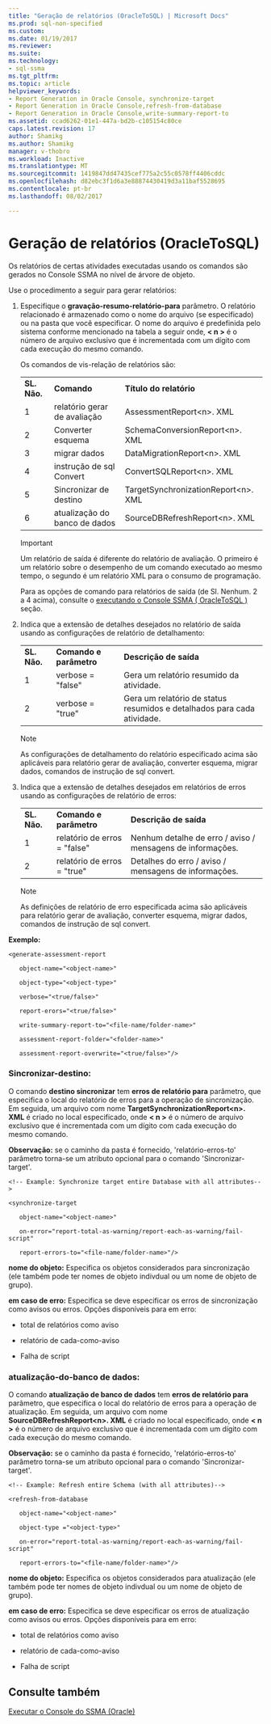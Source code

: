```yaml
---
title: "Geração de relatórios (OracleToSQL) | Microsoft Docs"
ms.prod: sql-non-specified
ms.custom: 
ms.date: 01/19/2017
ms.reviewer: 
ms.suite: 
ms.technology:
- sql-ssma
ms.tgt_pltfrm: 
ms.topic: article
helpviewer_keywords:
- Report Generation in Oracle Console, synchronize-target
- Report Generation in Oracle Console,refresh-from-database
- Report Generation in Oracle Console,write-summary-report-to
ms.assetid: ccad6262-01e1-447a-bd2b-c105154c80ce
caps.latest.revision: 17
author: Shamikg
ms.author: Shamikg
manager: v-thobro
ms.workload: Inactive
ms.translationtype: MT
ms.sourcegitcommit: 1419847dd47435cef775a2c55c0578ff4406cddc
ms.openlocfilehash: d82ebc3f1d6a3e88874430419d3a11baf5528695
ms.contentlocale: pt-br
ms.lasthandoff: 08/02/2017

---
```

# <a name="generating-reports-oracletosql"></a>Geração de relatórios (OracleToSQL)
Os relatórios de certas atividades executadas usando os comandos são gerados no Console SSMA no nível de árvore de objeto.  
  
Use o procedimento a seguir para gerar relatórios:  
  
1.  Especifique o **gravação-resumo-relatório-para** parâmetro. O relatório relacionado é armazenado como o nome do arquivo (se especificado) ou na pasta que você especificar. O nome do arquivo é predefinida pelo sistema conforme mencionado na tabela a seguir onde,  **&lt; n &gt;**  é o número de arquivo exclusivo que é incrementada com um dígito com cada execução do mesmo comando.  
  
    Os comandos de vis-relação de relatórios são:  
  
    ||||  
    |-|-|-|  
    |**SL. Não.**|**Comando**|**Título do relatório**|  
    |1|relatório gerar de avaliação|AssessmentReport&lt;n&gt;. XML|  
    |2|Converter esquema|SchemaConversionReport&lt;n&gt;. XML|  
    |3|migrar dados|DataMigrationReport&lt;n&gt;. XML|  
    |4|instrução de sql Convert|ConvertSQLReport&lt;n&gt;. XML|  
    |5|Sincronizar de destino|TargetSynchronizationReport&lt;n&gt;. XML|  
    |6|atualização do banco de dados|SourceDBRefreshReport&lt;n&gt;. XML|  
  
    > [!IMPORTANT]  
    > Um relatório de saída é diferente do relatório de avaliação. O primeiro é um relatório sobre o desempenho de um comando executado ao mesmo tempo, o segundo é um relatório XML para o consumo de programação.  
  
    Para as opções de comando para relatórios de saída (de Sl. Nenhum. 2 a 4 acima), consulte o [executando o Console SSMA &#40; OracleToSQL &#41;](../../ssma/oracle/executing-the-ssma-console-oracletosql.md) seção.  
  
2.  Indica que a extensão de detalhes desejados no relatório de saída usando as configurações de relatório de detalhamento:  
  
    ||||  
    |-|-|-|  
    |**SL. Não.**|**Comando e parâmetro**|**Descrição de saída**|  
    |1|verbose = "false"|Gera um relatório resumido da atividade.|  
    |2|verbose = "true"|Gera um relatório de status resumidos e detalhados para cada atividade.|  
  
    > [!NOTE]  
    > As configurações de detalhamento do relatório especificado acima são aplicáveis para relatório gerar de avaliação, converter esquema, migrar dados, comandos de instrução de sql convert.  
  
3.  Indica que a extensão de detalhes desejados em relatórios de erros usando as configurações de relatório de erros:  
  
    ||||  
    |-|-|-|  
    |**SL. Não.**|**Comando e parâmetro**|**Descrição de saída**|  
    |1|relatório de erros = "false"|Nenhum detalhe de erro / aviso / mensagens de informações.|  
    |2|relatório de erros = "true"|Detalhes do erro / aviso / mensagens de informações.|  
  
    > [!NOTE]  
    > As definições de relatório de erro especificada acima são aplicáveis para relatório gerar de avaliação, converter esquema, migrar dados, comandos de instrução de sql convert.  
  
**Exemplo:**  
  
```  
<generate-assessment-report  
  
   object-name="<object-name>"  
  
   object-type="<object-type>"  
  
   verbose="<true/false>"  
  
   report-erors="<true/false>"  
  
   write-summary-report-to="<file-name/folder-name>"  
  
   assessment-report-folder="<folder-name>"  
  
   assessment-report-overwrite="<true/false>"/>  
```  
  
### <a name="synchronize-target"></a>Sincronizar-destino:  
O comando **destino sincronizar** tem **erros de relatório para** parâmetro, que especifica o local do relatório de erros para a operação de sincronização. Em seguida, um arquivo com nome **TargetSynchronizationReport&lt;n&gt;. XML** é criado no local especificado, onde  **&lt; n &gt;**  é o número de arquivo exclusivo que é incrementada com um dígito com cada execução do mesmo comando.  
  
**Observação:** se o caminho da pasta é fornecido, 'relatório-erros-to' parâmetro torna-se um atributo opcional para o comando 'Sincronizar-target'.  
  
```  
<!-- Example: Synchronize target entire Database with all attributes-->  
  
<synchronize-target  
  
   object-name="<object-name>"  
  
   on-error="report-total-as-warning/report-each-as-warning/fail-script"  
  
   report-errors-to="<file-name/folder-name>"/>  
```  
**nome do objeto:** Especifica os objetos considerados para sincronização (ele também pode ter nomes de objeto indivdual ou um nome de objeto de grupo).  
  
**em caso de erro:** Especifica se deve especificar os erros de sincronização como avisos ou erros. Opções disponíveis para em erro:  
  
-   total de relatórios como aviso  
  
-   relatório de cada-como-aviso  
  
-   Falha de script  
  
### <a name="refresh-from-database"></a>atualização-do-banco de dados:  
O comando **atualização de banco de dados** tem **erros de relatório para** parâmetro, que especifica o local do relatório de erros para a operação de atualização. Em seguida, um arquivo com nome **SourceDBRefreshReport&lt;n&gt;. XML** é criado no local especificado, onde  **&lt; n &gt;**  é o número de arquivo exclusivo que é incrementada com um dígito com cada execução do mesmo comando.  
  
**Observação:** se o caminho da pasta é fornecido, 'relatório-erros-to' parâmetro torna-se um atributo opcional para o comando 'Sincronizar-target'.  
  
```  
<!-- Example: Refresh entire Schema (with all attributes)-->  
  
<refresh-from-database  
  
   object-name="<object-name>"  
  
   object-type ="<object-type>"  
  
   on-error="report-total-as-warning/report-each-as-warning/fail-script"  
  
   report-errors-to="<file-name/folder-name>"/>  
```  
**nome do objeto:** Especifica os objetos considerados para atualização (ele também pode ter nomes de objeto indivdual ou um nome de objeto de grupo).  
  
**em caso de erro:** Especifica se deve especificar os erros de atualização como avisos ou erros. Opções disponíveis para em erro:  
  
-   total de relatórios como aviso  
  
-   relatório de cada-como-aviso  
  
-   Falha de script  
  
## <a name="see-also"></a>Consulte também  
[Executar o Console do SSMA (Oracle)](http://msdn.microsoft.com/en-us/7228ccba-c69f-4b4c-8664-01a2750183c5)  
  

